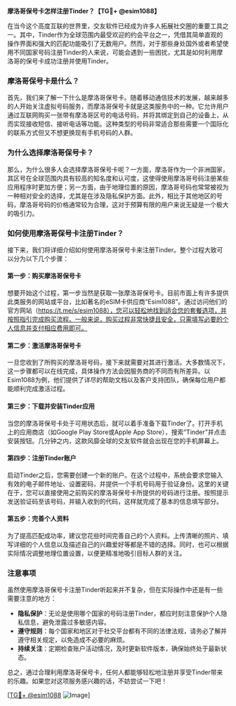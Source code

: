 **摩洛哥保号卡怎样注册Tinder？【TG💪+ @esim1088】**

在当今这个高度互联的世界里，交友软件已经成为许多人拓展社交圈的重要工具之一。其中，Tinder作为全球范围内最受欢迎的约会平台之一，凭借其简单直观的操作界面和强大的匹配功能吸引了无数用户。然而，对于那些身处国外或者希望使用不同国家号码注册Tinder的人来说，可能会遇到一些困扰，尤其是如何利用摩洛哥的保号卡成功注册并使用Tinder。

### 摩洛哥保号卡是什么？

首先，我们来了解一下什么是摩洛哥保号卡。随着移动通信技术的发展，越来越多的人开始关注虚拟号码服务，而摩洛哥保号卡就是这类服务中的一种。它允许用户通过互联网购买一张带有摩洛哥区号的电话号码，并将其绑定到自己的设备上，从而实现接收短信、接听电话等功能。这种类型的号码非常适合那些需要一个国际化的联系方式但又不想更换现有手机号码的人群。

### 为什么选择摩洛哥保号卡？

那么，为什么很多人会选择摩洛哥保号卡呢？一方面，摩洛哥作为一个非洲国家，其区号在全球范围内具有较高的知名度和认可度，这使得使用摩洛哥号码注册某些应用程序时更加方便；另一方面，由于地理位置的原因，摩洛哥号码也常常被视为一种相对安全的选择，尤其是在涉及隐私保护方面。此外，相比于其他地区的号码，摩洛哥号码的价格通常较为合理，这对于预算有限的用户来说无疑是一个极大的吸引力。

### 如何使用摩洛哥保号卡注册Tinder？

接下来，我们将详细介绍如何使用摩洛哥保号卡来注册Tinder。整个过程大致可以分为以下几个步骤：

#### 第一步：购买摩洛哥保号卡

想要开始这个过程，第一步当然是获取一张摩洛哥保号卡。目前市面上有许多提供此类服务的网站或平台，比如著名的eSIM卡供应商“Esim1088”。通过访问他们的官方网站（https://t.me/s/esim1088），您可以轻松地找到适合您的套餐选项，并按照指引完成购买流程。一般来说，购买过程非常快捷且安全，只需填写必要的个人信息并支付相应费用即可。

#### 第二步：激活摩洛哥保号卡

一旦您收到了所购买的摩洛哥号码，接下来就需要对其进行激活。大多数情况下，这一步骤都可以在线完成，具体操作方法会因服务商的不同而有所差异。以Esim1088为例，他们提供了详尽的帮助文档以及客户支持团队，确保每位用户都能顺利完成激活过程。

#### 第三步：下载并安装Tinder应用

当您的摩洛哥保号卡处于可用状态后，就可以着手准备下载Tinder了。打开手机上的应用商店（如Google Play Store或Apple App Store），搜索“Tinder”并点击安装按钮。几分钟之内，这款风靡全球的交友软件就会出现在您的手机屏幕上。

#### 第四步：注册Tinder账户

启动Tinder之后，您需要创建一个新的账户。在这个过程中，系统会要求您输入有效的电子邮件地址、设置密码，并提供一个手机号码用于验证身份。这里的关键在于，您可以直接使用之前购买的摩洛哥保号卡所提供的号码进行注册。按照提示发送验证码至该号码，并输入收到的代码，这样就完成了基本的信息填写部分。

#### 第五步：完善个人资料

为了提高匹配成功率，建议您花些时间完善自己的个人资料。上传清晰的照片、填写详细的个人信息以及描述自己的兴趣爱好等都是不错的选择。同时，也可以根据实际情况调整地理位置设置，以便更精准地吸引目标人群的关注。

### 注意事项

虽然使用摩洛哥保号卡注册Tinder听起来并不复杂，但在实际操作中还是有一些需要注意的地方：

- **隐私保护**：无论是使用哪个国家的号码注册Tinder，都应时刻注意保护个人隐私信息，避免泄露过多敏感内容。
- **遵守规则**：每个国家和地区对于社交平台都有不同的法律法规，请务必了解并遵守相关规定，以免造成不必要的麻烦。
- **持续关注**：定期检查账户活动情况，及时更新软件版本，确保始终处于最新状态。

总之，通过合理利用摩洛哥保号卡，任何人都能够轻松地注册并享受Tinder带来的乐趣。如果您对这项服务感兴趣的话，不妨尝试一下吧！

[[TG💪+ @esim1088](https://t.me/s/esim1088) ![Image](https://i.postimg.cc/4NQfJmqS/Snipaste-2025-05-13-00-14-12.png)]